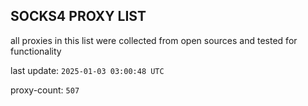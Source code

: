 ## SOCKS4 PROXY LIST

all proxies in this list were collected from open sources and tested for functionality

last update: `2025-01-03 03:00:48 UTC`

proxy-count: `507`

